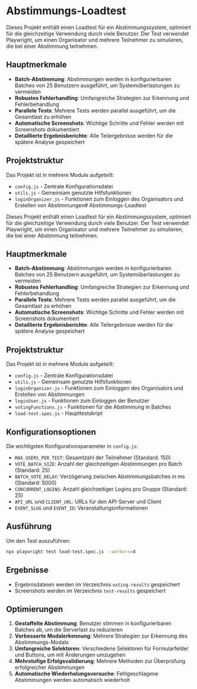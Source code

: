 # Abstimmungs-Loadtest

Dieses Projekt enthält einen Loadtest für ein Abstimmungssystem, optimiert für die gleichzeitige Verwendung durch viele Benutzer. Der Test verwendet Playwright, um einen Organisator und mehrere Teilnehmer zu simulieren, die bei einer Abstimmung teilnehmen.

## Hauptmerkmale

- **Batch-Abstimmung**: Abstimmungen werden in konfigurierbaren Batches von 25 Benutzern ausgeführt, um Systemüberlastungen zu vermeiden
- **Robustes Fehlerhandling**: Umfangreiche Strategien zur Erkennung und Fehlerbehandlung
- **Parallele Tests**: Mehrere Tests werden parallel ausgeführt, um die Gesamtlast zu erhöhen
- **Automatische Screenshots**: Wichtige Schritte und Fehler werden mit Screenshots dokumentiert
- **Detaillierte Ergebnisberichte**: Alle Teilergebnisse werden für die spätere Analyse gespeichert

## Projektstruktur

Das Projekt ist in mehrere Module aufgeteilt:

- `config.js` - Zentrale Konfigurationsdatei
- `utils.js` - Gemeinsam genutzte Hilfsfunktionen
- `loginOrganizer.js` - Funktionen zum Einloggen des Organisators und Erstellen von Abstimmungen# Abstimmungs-Loadtest

Dieses Projekt enthält einen Loadtest für ein Abstimmungssystem, optimiert für die gleichzeitige Verwendung durch viele Benutzer. Der Test verwendet Playwright, um einen Organisator und mehrere Teilnehmer zu simulieren, die bei einer Abstimmung teilnehmen.

## Hauptmerkmale

- **Batch-Abstimmung**: Abstimmungen werden in konfigurierbaren Batches von 25 Benutzern ausgeführt, um Systemüberlastungen zu vermeiden
- **Robustes Fehlerhandling**: Umfangreiche Strategien zur Erkennung und Fehlerbehandlung
- **Parallele Tests**: Mehrere Tests werden parallel ausgeführt, um die Gesamtlast zu erhöhen
- **Automatische Screenshots**: Wichtige Schritte und Fehler werden mit Screenshots dokumentiert
- **Detaillierte Ergebnisberichte**: Alle Teilergebnisse werden für die spätere Analyse gespeichert

## Projektstruktur

Das Projekt ist in mehrere Module aufgeteilt:

- `config.js` - Zentrale Konfigurationsdatei
- `utils.js` - Gemeinsam genutzte Hilfsfunktionen
- `loginOrganizer.js` - Funktionen zum Einloggen des Organisators und Erstellen von Abstimmungen
- `loginUser.js` - Funktionen zum Einloggen der Benutzer
- `votingFunctions.js` - Funktionen für die Abstimmung in Batches
- `load-test.spec.js` - Haupttestskript

## Konfigurationsoptionen

Die wichtigsten Konfigurationsparameter in `config.js`:

- `MAX_USERS_PER_TEST`: Gesamtzahl der Teilnehmer (Standard: 150)
- `VOTE_BATCH_SIZE`: Anzahl der gleichzeitigen Abstimmungen pro Batch (Standard: 25)
- `BATCH_VOTE_DELAY`: Verzögerung zwischen Abstimmungsbatches in ms (Standard: 5000)
- `CONCURRENT_LOGINS`: Anzahl gleichzeitiger Logins pro Gruppe (Standard: 25)
- `API_URL` und `CLIENT_URL`: URLs für den API-Server und Client
- `EVENT_SLUG` und `EVENT_ID`: Veranstaltungsinformationen

## Ausführung

Um den Test auszuführen:

```bash
npx playwright test load-test.spec.js --workers=4
```

## Ergebnisse

- Ergebnisdateien werden im Verzeichnis `voting-results` gespeichert
- Screenshots werden im Verzeichnis `test-results` gespeichert

## Optimierungen

1. **Gestaffelte Abstimmung**: Benutzer stimmen in konfigurierbaren Batches ab, um die Serverlast zu reduzieren
2. **Verbesserte Modalerkennung**: Mehrere Strategien zur Erkennung des Abstimmungs-Modals
3. **Umfangreiche Selektoren**: Verschiedene Selektoren für Formularfelder und Buttons, um mit Änderungen umzugehen
4. **Mehrstufige Erfolgsvalidierung**: Mehrere Methoden zur Überprüfung erfolgreicher Abstimmungen
5. **Automatische Wiederholungsversuche**: Fehlgeschlagene Abstimmungen werden automatisch wiederholt